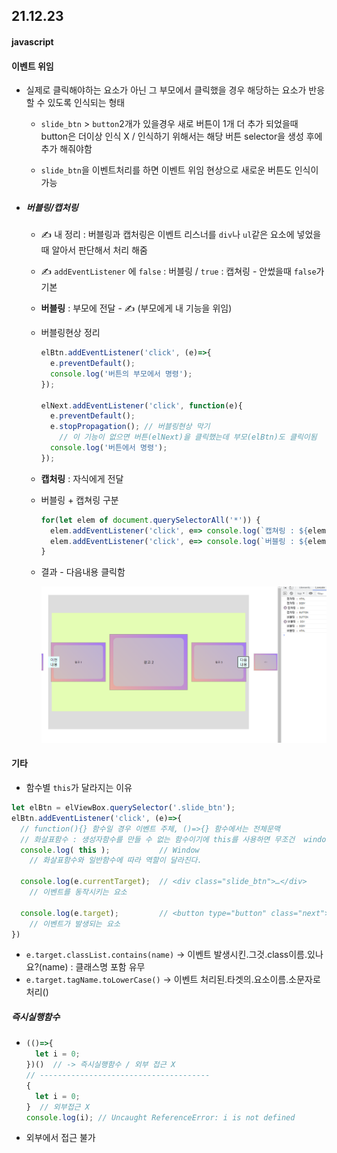 ## 21.12.23

[사용 문서(e_05_slide_movie.html)]: ../study_code/b_step_03/html/e_05_slide_movie.html



#### javascript

#### 이벤트 위임

- 실제로 클릭해야하는 요소가 아닌 그 부모에서 클릭했을 경우 해당하는 요소가 반응할 수 있도록 인식되는 형태
  
  - `slide_btn` > `button`2개가 있을경우 새로 버튼이 1개 더 추가 되었을때 button은 더이상 인식  X / 인식하기 위해서는 해당 버튼 selector을 생성 후에 추가 해줘야함
  
  - `slide_btn`을 이벤트처리를 하면 이벤트 위임 현상으로 새로운 버튼도 인식이 가능
  
  

- ##### 버블링/캡처링
  
  - ✍ 내 정리 : 버블링과 캡처링은 이벤트 리스너를 `div`나 `ul`같은 요소에 넣었을 때 알아서 판단해서 처리 해줌
  
  - ✍ `addEventListener` 에 `false` : 버블링 / `true` : 캡쳐링 - 안썼을때 `false`가 기본
  
  - **버블링** : 부모에 전달 - ✍ (부모에게 내 기능을 위임)
  
  - 버블링현상 정리
  
    ```js
    elBtn.addEventListener('click', (e)=>{
      e.preventDefault();
      console.log('버튼의 부모에서 명령');
    });
    
    elNext.addEventListener('click', function(e){
      e.preventDefault();
      e.stopPropagation(); // 버블링현상 막기 
        // 이 기능이 없으면 버튼(elNext)을 클릭했는데 부모(elBtn)도 클릭이됨
      console.log('버튼에서 명령');
    });
    ```
  
    
  
  - **캡처링** : 자식에게 전달
  
  - 버블링 + 캡쳐링 구분
  
    ```js
    for(let elem of document.querySelectorAll('*')) {
      elem.addEventListener('click', e=> console.log(`캡쳐링 : ${elem.tagName}`), true);
      elem.addEventListener('click', e=> console.log(`버블링 : ${elem.tagName}`));
    }
    ```
  
  - 결과 - 다음내용 클릭함
  
    ![](./images/bubbling-capturing.png)









#### 기타

- 함수별  `this`가 달라지는 이유

```js
let elBtn = elViewBox.querySelector('.slide_btn');
elBtn.addEventListener('click', (e)=>{
  // function(){} 함수일 경우 이벤트 주체, ()=>{} 함수에서는 전체문맥
  // 화살표함수 : 생성자함수를 만들 수 없는 함수이기에 this를 사용하면 무조건  window를 가르킴
  console.log( this );           // Window
    // 화살표함수와 일반함수에 따라 역할이 달라진다.
  
  console.log(e.currentTarget);  // <div class="slide_btn">…</div>
    // 이벤트를 동작시키는 요소
    
  console.log(e.target);         // <button type="button" class="next">다음내용</button>
    // 이벤트가 발생되는 요소
})
```



- `e.target.classList.contains(name)` -> 이벤트 발생시킨.그것.class이름.있나요?(name) : 클래스명 포함 유무
- `e.target.tagName.toLowerCase()` -> 이벤트 처리된.타겟의.요소이름.소문자로처리()



##### 즉시실행함수

- ```js
  (()=>{
    let i = 0;
  })()  // -> 즉시실행함수 / 외부 접근 X
  // --------------------------------------
  {
    let i = 0;
  }  // 외부접근 X
  console.log(i); // Uncaught ReferenceError: i is not defined
  ```

- 외부에서 접근 불가
